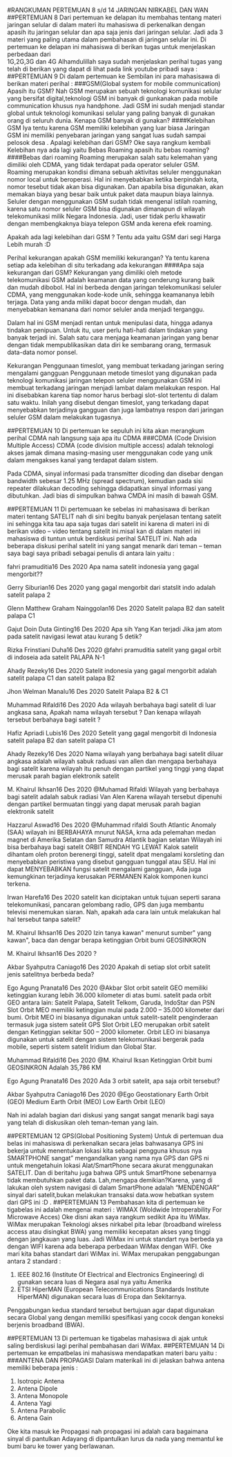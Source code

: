#RANGKUMAN PERTEMUAN 8 s/d 14 JARINGAN NIRKABEL DAN WAN
##PERTEMUAN 8
Dari pertemuan ke delapan itu membahas tentang materi jaringan selular di dalam materi itu mahasiswa di perkenalkan dengan apasih itu jaringan selular dan apa saja jenis dari jaringan selular.
Jadi ada 3 materi yang paling utama dalam pembahasan di jaringan selular ini.
Di pertemuan ke delapan ini mahasiswa di berikan tugas untuk menjelaskan perbedaan dari  
1G,2G,3G dan 4G Alhamdulillah saya sudah menjelaskan perihal tugas yang telah di berikan yang dapat di lihat pada link youtube pribadi saya :
##PERTEMUAN 9 
Di dalam pertemuan ke Sembilan ini para mahasisawa di berikan materi perihal :
###GSM(Global system for mobile communication)
Apasih itu GSM?
Nah GSM merupakan sebuah teknologi komunikasi selular yang bersifat digital,teknologi GSM ini banyak di gunkanakan pada mobile communication khusus nya handphone. Jadi GSM ini sudah menjadi standar global untuk teknologi komunikasi selular yang paling banyak di gunakan orang di seluruh dunia.
Kenapa GSM banyak di gunakan?
####Kelebihan GSM
Iya tentu karena GSM memiliki kelebihan yang luar biasa Jaringan GSM ini memiliki penyebaran jaringan yang sangat luas sudah sampai pelosok desa .
Apalagi kelebihan dari GSM?
Oke saya rangkum kembali
Kelebihan nya ada lagi yaitu Bebas Roaming apasih itu bebas roaming?
####Bebas dari roaming
Roaming merupakan salah satu kelemahan yang dimiliki oleh CDMA,
yang tidak terdapat pada operator seluler GSM. Roaming merupakan
kondisi dimana sebuah aktivitas seluler menggunakan nomor local
untuk beroperasi. Hal ini menyebabkan ketika berpindah kota, nomor
tesebut tidak akan bisa digunakan. Dan apabila bisa digunakan, akan
memakan biaya yang besar baik untuk paket data maupun biaya
lainnya.
Seluler dengan menggunakan GSM sudah tidak mengenal istilah roaming,
karena satu nomor seluler GSM bisa digunakan dimanapun di wilayah
telekomunikasi milik Negara Indonesia. Jadi, user tidak perlu khawatir
dengan membengkaknya biaya telepon GSM anda kerena efek roaming.

Apakah ada lagi kelebihan dari GSM ?
Tentu ada yaitu GSM dari segi Harga Lebih murah :D

Perihal kekurangan apakah GSM memiliki kekurangan?
Ya tentu karena setiap ada kelebihan di situ terkadang ada kekurangan
####Apa saja kekurangan dari GSM?
Kekurangan yang dimiliki oleh metode telekomunikasi GSM adalah
keamanan data yang cenderung kurang baik dan mudah dibobol. Hal ini
berbeda dengan jaringan telekomunikasi seluler CDMA, yang
menggunakan kode-kode unik, sehingga keamananya lebih terjaga.
Data yang anda miliki dapat bocor dengan mudah, dan menyebabkan
kemanana dari nomor seluler anda menjadi terganggu.

Dalam hal ini GSM menjadi rentan untuk menipulasi data, hingga adanya
tindakan penipuan. Untuk itu, user perlu hati-hati dalam tindakan yang
banyak terjadi ini. Salah satu cara menjaga keamanan jaringan yang
benar dengan tidak mempublikasikan data diri ke sembarang orang,
termasuk data-data nomor ponsel.

Kekurangan
Penggunaan timeslot, yang membuat terkadang
jaringan sering mengalami gangguan
Penggunaan metode timeslot yang digunakan pada teknologi
komunikasi jaringan telepon seluler menggunakan GSM ini
membuat terkadang jaringan menjadi lambat dalam
melakukan respon. Hal ini disebabkan karena tiap nomor
harus berbagi slot-slot tertentu di dalam satu waktu. Inilah
yang disebut dengan timeslot, yang terkadang dapat
menyebabkan terjadinya gangguan dan juga lambatnya
respon dari jaringan seluler GSM dalam melakukan
tugasnya.

##PERTEMUAN 10
Di pertemuan ke sepuluh ini kita akan merangkum perihal CDMA nah langsung saja apa itu CDMA
###CDMA (Code Division Multiple Access)
CDMA (code division multiple access) adalah teknologi
akses jamak dimana masing-masing user menggunakan
code yang unik dalam mengakses kanal yang terdapat
dalam sistem.

Pada CDMA, sinyal informasi pada transmitter dicoding
dan disebar dengan bandwidth sebesar 1.25 MHz
(spread spectrum), kemudian pada sisi repeater
dilakukan decoding sehingga didapatkan sinyal
informasi yang dibutuhkan.
Jadi bias di simpulkan bahwa CMDA ini masih di bawah GSM.

##PERTEMUAN 11
Di pertemuaan ke sebelas ini mahasisawa di berikan materi tentang SATELIT nah di sini begitu banyak penjelasan tentang satelit ini sehingga kita tau apa saja tugas dari satelit ini karena di materi ini di berikan video – video tentang satelit ini.misal kan di dalam materi ini mahasiswa di tuntun untuk berdiskusi perihal SATELIT ini. Nah ada beberapa diskusi perihal satelit ini yang sangat menarik dari teman – teman saya bagi saya pribadi sebagai penulis di antara lain yaitu :
 
fahri pramuditia16 Des 2020
Apa nama satelit indonesia yang gagal mengorbit??
 
Gerry Siburian16 Des 2020
yang gagal mengorbit dari statslit indo adalah satelit palapa 2
 
Glenn Matthew Graham Nainggolan16 Des 2020
Satelit palapa B2 dan satelit palapa C1
 
Gajut Doin Duta Ginting16 Des 2020
Apa sih Yang Kan terjadi Jika jam atom pada satelit navigasi lewat atau kurang 5 detik?
 
Rizka Frinstiani Duha16 Des 2020
@fahri pramuditia satelit yang gagal orbit di indoseia ada satelit PALAPA N-1
 
Ahady Rezeky16 Des 2020
Satelit indonesia yang gagal mengorbit adalah satelit palapa C1 dan satelit palapa B2
 
Jhon Welman Manalu16 Des 2020
Satelit Palapa B2 & C1
 
Muhammad Rifaldi16 Des 2020
Ada wilayah berbahaya bagi satelit di luar angkasa sana, Apakah nama wilayah tersebut ? Dan kenapa wilayah tersebut berbahaya bagi satelit ?
 
Hafiz Apriadi Lubis16 Des 2020
Setelit yang gagal mengorbit di Indonesia satelit palapa B2 dan satelit palapa C1
 
Ahady Rezeky16 Des 2020
Nama wilayah yang berbahaya bagi satelit diluar angkasa adalah wilayah sabuk raduasi van allen dan mengapa berbahaya bagi satelit karena wilayah itu penuh dengan partikel yang tinggi yang dapat merusak parah bagian elektronik satelit
 
M. Khairul Ikhsan16 Des 2020
@Muhamad Rifaldi Wilayah yang berbahaya bagi satelit adalah sabuk radiasi Van Alen Karena wilayah tersebut dipenuhi dengan partikel bermuatan tinggi yang dapat merusak parah bagian elektronik satelit
 
Hazzarul Aswad16 Des 2020
@Muhammad rifaldi South Atlantic Anomaly (SAA) wilayah ini BERBAHAYA mnurut NASA, krna ada pelemahan medan magnet di Amerika Selatan dan Samudra Atlantik bagian selatan Wilayah ini bisa berbahaya bagi satelit ORBIT RENDAH YG LEWAT Kalok satelit dihantam oleh proton berenergi tinggi, satelit dpat mengalami korsleting dan menyebabkan peristiwa yang disebut gangguan tunggal atau SEU. Hal ini dapat MENYEBABKAN fungsi satelit mengalami gangguan, Ada juga kemungkinan terjadinya kerusakan PERMANEN Kalok komponen kunci terkena.
 
Irwan Harefa16 Des 2020
satelit kan diciptakan untuk tujuan seperti sarana telekomunikasi, pancaran gelombang radio, GPS dan juga membantu televisi menemukan siaran. Nah, apakah ada cara lain untuk melakukan hal hal tersebut tanpa satelit?
 
M. Khairul Ikhsan16 Des 2020
Izin tanya kawan" menurut sumber" yang kawan", baca dan dengar berapa ketinggian Orbit bumi GEOSINKRON
 
M. Khairul Ikhsan16 Des 2020
?
 
Akbar Syahputra Caniago16 Des 2020
Apakah di setiap slot orbit satelit jenis satelitnya berbeda beda?
 
Ego Agung Pranata16 Des 2020
@Akbar Slot orbit satelit GEO memiliki ketinggian kurang lebih 36.000 kilometer di atas bumi. satelit pada orbit GEO antara lain: Satelit Palapa, Satelit Telkom, Garuda, IndoStar dan PSN Slot Orbit MEO memiliki ketinggian mulai pada 2.000 – 35.000 kilometer dari bumi. Orbit MEO ini biasanya digunakan untuk satelit-satelit penginderaan termasuk juga sistem satelit GPS Slot Orbit LEO merupakan orbit satelit dengan Ketinggian sekitar 500 – 2000 kilometer. Orbit LEO ini biasanya digunakan untuk satelit dengan sistem telekomunikasi bergerak pada mobile, seperti sistem satelit Iridium dan Global Star.
 
Muhammad Rifaldi16 Des 2020
@M. Khairul Iksan Ketinggian Orbit bumi GEOSINKRON Adalah 35,786 KM
 
Ego Agung Pranata16 Des 2020
Ada 3 orbit satelit, apa saja orbit tersebut?
 
Akbar Syahputra Caniago16 Des 2020
@Ego Geostationary Earth Orbit (GEO) Medium Earth Orbit (MEO) Low Earth Orbit (LEO)

Nah ini adalah bagian dari diskusi yang sangat sangat menarik bagi saya yang telah di diskusikan oleh teman-teman yang lain.

##PERTEMUAN 12
GPS(Global Positioning System)
Untuk di pertemuan dua belas ini mahasiswa di perkenalkan secara jelas bahwasanya GPS ini bekerja untuk menentukan lokasi kita sebagai pengguna khusus nya SMARTPHONE sangat” mengandalkan yang nama nya GPS dan GPS ni untuk mengetahuin lokasi Alat/SmartPhone secara akurat menggunakan SATELIT.
Dan di beritahu juga bahwa GPS untuk SmartPhone sebenarnya tidak membutuhkan paket data. Lah,mengapa demikian?Karena, yang di lakukan oleh system navigasi di dalam SmartPhone adalah “MENDENGAR” sinyal dari satelit,bukan melakukan transaksi data.wow hebatkan system dari GPS ini :D .
##PERTEMUAN 13
Pembahasan kita di pertemuan ke tigabelas ini adalah mengenai materi :
WIMAX (Woldwide Introperability For Microwave Acces)
Oke disni akan saya rangkum sedikit Apa itu WiMax.
WiMax merupakan Teknologi akses nirkabel pita lebar (broadband wireless access atau disingkat BWA) yang memiliki kecepatan akses yang tinggi dengan jangkauan yang luas. Jadi WiMax ini untuk standart nya berbeda ya dengan WIFI karena ada beberapa perbedaan WiMax dengan WIFI.
Oke mari kita bahas standart dari WiMax ini.
WiMax merupakan penggabungan antara 2 standard :
1.	IEEE 802.16 (Institute Of Electrical and Electronics Engineering) di gunakan secara luas di Negara asal nya yaitu Amerika
2.	ETSI HiperMAN (European Telecommunications Standards Institute HiperMAN) digunakan secara luas di Eropa dan Sekitarnya.

Penggabungan kedua standard tersebut bertujuan agar dapat digunakan secara Global yang dengan memiliki spesifikasi yang cocok dengan koneksi berjenis broadband (BWA).


##PERTEMUAN 13
Di pertemuan ke tigabelas mahasiswa di ajak untuk saling berdiskusi lagi perihal pembahasan dari WiMax.
##PERTEMUAN 14
Di pertemuan ke empatbelas ini mahasiswa mendapatkan materi baru yaitu :
###ANTENA DAN PROPAGASI
Dalam materikali ini di jelaskan bahwa antena memiliki beberapa jenis :
1.	Isotropic Antena
2.	Antena Dipole
3.	Antena Monopole
4.	Antena Yagi
5.	Antena Parabolic
6.	Antena Gain

Oke kita masuk ke Propagasi nah propagasi ini adalah cara bagaimana sinyal di pantulkan
Adayang di dipantulkan lurus da nada yang memantul ke bumi baru ke tower yang berlawanan.
